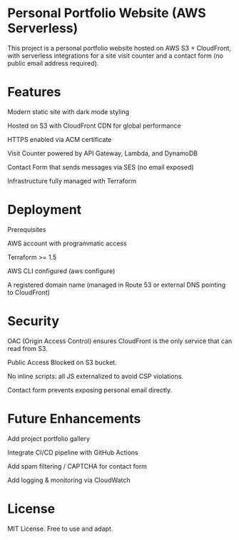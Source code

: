 # Personal Portfolio Website (AWS Serverless)

This project is a personal portfolio website hosted on AWS S3 + CloudFront, with serverless integrations for a site visit counter and a contact form (no public email address required).

# Features

Modern static site with dark mode styling

Hosted on S3 with CloudFront CDN for global performance

HTTPS enabled via ACM certificate

Visit Counter powered by API Gateway, Lambda, and DynamoDB

Contact Form that sends messages via SES (no email exposed)

Infrastructure fully managed with Terraform

# Deployment
Prerequisites

AWS account with programmatic access

Terraform >= 1.5

AWS CLI configured (aws configure)

A registered domain name (managed in Route 53 or external DNS pointing to CloudFront)

# Security

OAC (Origin Access Control) ensures CloudFront is the only service that can read from S3.

Public Access Blocked on S3 bucket.

No inline scripts: all JS externalized to avoid CSP violations.

Contact form prevents exposing personal email directly.

# Future Enhancements

Add project portfolio gallery

Integrate CI/CD pipeline with GitHub Actions

Add spam filtering / CAPTCHA for contact form

Add logging & monitoring via CloudWatch

# License

MIT License. Free to use and adapt.
